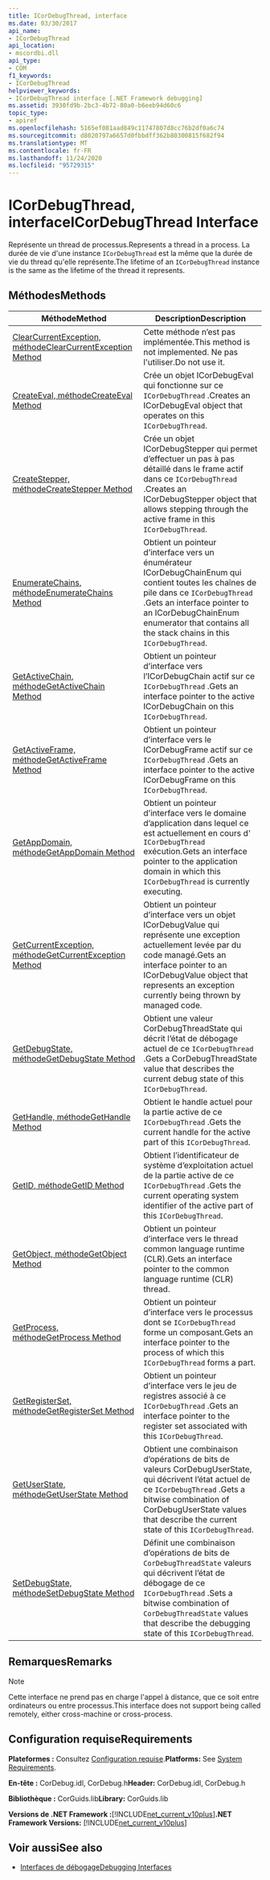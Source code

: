 ```yaml
---
title: ICorDebugThread, interface
ms.date: 03/30/2017
api_name:
- ICorDebugThread
api_location:
- mscordbi.dll
api_type:
- COM
f1_keywords:
- ICorDebugThread
helpviewer_keywords:
- ICorDebugThread interface [.NET Framework debugging]
ms.assetid: 3930fd9b-2bc3-4b72-80a0-b6eeb94d60c6
topic_type:
- apiref
ms.openlocfilehash: 5165ef081aad849c11747807d8cc76b2df0a6c74
ms.sourcegitcommit: d8020797a6657d0fbbdff362b80300815f682f94
ms.translationtype: MT
ms.contentlocale: fr-FR
ms.lasthandoff: 11/24/2020
ms.locfileid: "95729315"
---
```

# <a name="icordebugthread-interface"></a><span data-ttu-id="e7f28-102">ICorDebugThread, interface</span><span class="sxs-lookup"><span data-stu-id="e7f28-102">ICorDebugThread Interface</span></span>

<span data-ttu-id="e7f28-103">Représente un thread de processus.</span><span class="sxs-lookup"><span data-stu-id="e7f28-103">Represents a thread in a process.</span></span> <span data-ttu-id="e7f28-104">La durée de vie d'une instance `ICorDebugThread` est la même que la durée de vie du thread qu'elle représente.</span><span class="sxs-lookup"><span data-stu-id="e7f28-104">The lifetime of an `ICorDebugThread` instance is the same as the lifetime of the thread it represents.</span></span>  
  
## <a name="methods"></a><span data-ttu-id="e7f28-105">Méthodes</span><span class="sxs-lookup"><span data-stu-id="e7f28-105">Methods</span></span>  
  
|<span data-ttu-id="e7f28-106">Méthode</span><span class="sxs-lookup"><span data-stu-id="e7f28-106">Method</span></span>|<span data-ttu-id="e7f28-107">Description</span><span class="sxs-lookup"><span data-stu-id="e7f28-107">Description</span></span>|  
|------------|-----------------|  
|[<span data-ttu-id="e7f28-108">ClearCurrentException, méthode</span><span class="sxs-lookup"><span data-stu-id="e7f28-108">ClearCurrentException Method</span></span>](icordebugthread-clearcurrentexception-method.md)|<span data-ttu-id="e7f28-109">Cette méthode n’est pas implémentée.</span><span class="sxs-lookup"><span data-stu-id="e7f28-109">This method is not implemented.</span></span> <span data-ttu-id="e7f28-110">Ne pas l'utiliser.</span><span class="sxs-lookup"><span data-stu-id="e7f28-110">Do not use it.</span></span>|  
|[<span data-ttu-id="e7f28-111">CreateEval, méthode</span><span class="sxs-lookup"><span data-stu-id="e7f28-111">CreateEval Method</span></span>](icordebugthread-createeval-method.md)|<span data-ttu-id="e7f28-112">Crée un objet ICorDebugEval qui fonctionne sur ce `ICorDebugThread` .</span><span class="sxs-lookup"><span data-stu-id="e7f28-112">Creates an ICorDebugEval object that operates on this `ICorDebugThread`.</span></span>|  
|[<span data-ttu-id="e7f28-113">CreateStepper, méthode</span><span class="sxs-lookup"><span data-stu-id="e7f28-113">CreateStepper Method</span></span>](icordebugthread-createstepper-method.md)|<span data-ttu-id="e7f28-114">Crée un objet ICorDebugStepper qui permet d’effectuer un pas à pas détaillé dans le frame actif dans ce `ICorDebugThread` .</span><span class="sxs-lookup"><span data-stu-id="e7f28-114">Creates an ICorDebugStepper object that allows stepping through the active frame in this `ICorDebugThread`.</span></span>|  
|[<span data-ttu-id="e7f28-115">EnumerateChains, méthode</span><span class="sxs-lookup"><span data-stu-id="e7f28-115">EnumerateChains Method</span></span>](icordebugthread-enumeratechains-method.md)|<span data-ttu-id="e7f28-116">Obtient un pointeur d’interface vers un énumérateur ICorDebugChainEnum qui contient toutes les chaînes de pile dans ce `ICorDebugThread` .</span><span class="sxs-lookup"><span data-stu-id="e7f28-116">Gets an interface pointer to an ICorDebugChainEnum enumerator that contains all the stack chains in this `ICorDebugThread`.</span></span>|  
|[<span data-ttu-id="e7f28-117">GetActiveChain, méthode</span><span class="sxs-lookup"><span data-stu-id="e7f28-117">GetActiveChain Method</span></span>](icordebugthread-getactivechain-method.md)|<span data-ttu-id="e7f28-118">Obtient un pointeur d’interface vers l’ICorDebugChain actif sur ce `ICorDebugThread` .</span><span class="sxs-lookup"><span data-stu-id="e7f28-118">Gets an interface pointer to the active ICorDebugChain on this `ICorDebugThread`.</span></span>|  
|[<span data-ttu-id="e7f28-119">GetActiveFrame, méthode</span><span class="sxs-lookup"><span data-stu-id="e7f28-119">GetActiveFrame Method</span></span>](icordebugthread-getactiveframe-method.md)|<span data-ttu-id="e7f28-120">Obtient un pointeur d’interface vers le ICorDebugFrame actif sur ce `ICorDebugThread` .</span><span class="sxs-lookup"><span data-stu-id="e7f28-120">Gets an interface pointer to the active ICorDebugFrame on this `ICorDebugThread`.</span></span>|  
|[<span data-ttu-id="e7f28-121">GetAppDomain, méthode</span><span class="sxs-lookup"><span data-stu-id="e7f28-121">GetAppDomain Method</span></span>](icordebugthread-getappdomain-method.md)|<span data-ttu-id="e7f28-122">Obtient un pointeur d’interface vers le domaine d’application dans lequel ce est actuellement en cours d' `ICorDebugThread` exécution.</span><span class="sxs-lookup"><span data-stu-id="e7f28-122">Gets an interface pointer to the application domain in which this `ICorDebugThread` is currently executing.</span></span>|  
|[<span data-ttu-id="e7f28-123">GetCurrentException, méthode</span><span class="sxs-lookup"><span data-stu-id="e7f28-123">GetCurrentException Method</span></span>](icordebugthread-getcurrentexception-method.md)|<span data-ttu-id="e7f28-124">Obtient un pointeur d’interface vers un objet ICorDebugValue qui représente une exception actuellement levée par du code managé.</span><span class="sxs-lookup"><span data-stu-id="e7f28-124">Gets an interface pointer to an ICorDebugValue object that represents an exception currently being thrown by managed code.</span></span>|  
|[<span data-ttu-id="e7f28-125">GetDebugState, méthode</span><span class="sxs-lookup"><span data-stu-id="e7f28-125">GetDebugState Method</span></span>](icordebugthread-getdebugstate-method.md)|<span data-ttu-id="e7f28-126">Obtient une valeur CorDebugThreadState qui décrit l’état de débogage actuel de ce `ICorDebugThread` .</span><span class="sxs-lookup"><span data-stu-id="e7f28-126">Gets a CorDebugThreadState value that describes the current debug state of this `ICorDebugThread`.</span></span>|  
|[<span data-ttu-id="e7f28-127">GetHandle, méthode</span><span class="sxs-lookup"><span data-stu-id="e7f28-127">GetHandle Method</span></span>](icordebugthread-gethandle-method.md)|<span data-ttu-id="e7f28-128">Obtient le handle actuel pour la partie active de ce `ICorDebugThread` .</span><span class="sxs-lookup"><span data-stu-id="e7f28-128">Gets the current handle for the active part of this `ICorDebugThread`.</span></span>|  
|[<span data-ttu-id="e7f28-129">GetID, méthode</span><span class="sxs-lookup"><span data-stu-id="e7f28-129">GetID Method</span></span>](icordebugthread-getid-method.md)|<span data-ttu-id="e7f28-130">Obtient l’identificateur de système d’exploitation actuel de la partie active de ce `ICorDebugThread` .</span><span class="sxs-lookup"><span data-stu-id="e7f28-130">Gets the current operating system identifier of the active part of this `ICorDebugThread`.</span></span>|  
|[<span data-ttu-id="e7f28-131">GetObject, méthode</span><span class="sxs-lookup"><span data-stu-id="e7f28-131">GetObject Method</span></span>](icordebugthread-getobject-method.md)|<span data-ttu-id="e7f28-132">Obtient un pointeur d’interface vers le thread common language runtime (CLR).</span><span class="sxs-lookup"><span data-stu-id="e7f28-132">Gets an interface pointer to the common language runtime (CLR) thread.</span></span>|  
|[<span data-ttu-id="e7f28-133">GetProcess, méthode</span><span class="sxs-lookup"><span data-stu-id="e7f28-133">GetProcess Method</span></span>](icordebugthread-getprocess-method.md)|<span data-ttu-id="e7f28-134">Obtient un pointeur d’interface vers le processus dont se `ICorDebugThread` forme un composant.</span><span class="sxs-lookup"><span data-stu-id="e7f28-134">Gets an interface pointer to the process of which this `ICorDebugThread` forms a part.</span></span>|  
|[<span data-ttu-id="e7f28-135">GetRegisterSet, méthode</span><span class="sxs-lookup"><span data-stu-id="e7f28-135">GetRegisterSet Method</span></span>](icordebugthread-getregisterset-method.md)|<span data-ttu-id="e7f28-136">Obtient un pointeur d’interface vers le jeu de registres associé à ce `ICorDebugThread` .</span><span class="sxs-lookup"><span data-stu-id="e7f28-136">Gets an interface pointer to the register set associated with this `ICorDebugThread`.</span></span>|  
|[<span data-ttu-id="e7f28-137">GetUserState, méthode</span><span class="sxs-lookup"><span data-stu-id="e7f28-137">GetUserState Method</span></span>](icordebugthread-getuserstate-method.md)|<span data-ttu-id="e7f28-138">Obtient une combinaison d’opérations de bits de valeurs CorDebugUserState, qui décrivent l’état actuel de ce `ICorDebugThread` .</span><span class="sxs-lookup"><span data-stu-id="e7f28-138">Gets a bitwise combination of CorDebugUserState values that describe the current state of this `ICorDebugThread`.</span></span>|  
|[<span data-ttu-id="e7f28-139">SetDebugState, méthode</span><span class="sxs-lookup"><span data-stu-id="e7f28-139">SetDebugState Method</span></span>](icordebugthread-setdebugstate-method.md)|<span data-ttu-id="e7f28-140">Définit une combinaison d’opérations de bits de `CorDebugThreadState` valeurs qui décrivent l’état de débogage de ce `ICorDebugThread` .</span><span class="sxs-lookup"><span data-stu-id="e7f28-140">Sets a bitwise combination of `CorDebugThreadState` values that describe the debugging state of this `ICorDebugThread`.</span></span>|  
  
## <a name="remarks"></a><span data-ttu-id="e7f28-141">Remarques</span><span class="sxs-lookup"><span data-stu-id="e7f28-141">Remarks</span></span>  
  
> [!NOTE]
> <span data-ttu-id="e7f28-142">Cette interface ne prend pas en charge l'appel à distance, que ce soit entre ordinateurs ou entre processus.</span><span class="sxs-lookup"><span data-stu-id="e7f28-142">This interface does not support being called remotely, either cross-machine or cross-process.</span></span>  
  
## <a name="requirements"></a><span data-ttu-id="e7f28-143">Configuration requise</span><span class="sxs-lookup"><span data-stu-id="e7f28-143">Requirements</span></span>  

 <span data-ttu-id="e7f28-144">**Plateformes :** Consultez [Configuration requise](../../get-started/system-requirements.md).</span><span class="sxs-lookup"><span data-stu-id="e7f28-144">**Platforms:** See [System Requirements](../../get-started/system-requirements.md).</span></span>  
  
 <span data-ttu-id="e7f28-145">**En-tête :** CorDebug.idl, CorDebug.h</span><span class="sxs-lookup"><span data-stu-id="e7f28-145">**Header:** CorDebug.idl, CorDebug.h</span></span>  
  
 <span data-ttu-id="e7f28-146">**Bibliothèque :** CorGuids.lib</span><span class="sxs-lookup"><span data-stu-id="e7f28-146">**Library:** CorGuids.lib</span></span>  
  
 <span data-ttu-id="e7f28-147">**Versions de .NET Framework :**[!INCLUDE[net_current_v10plus](../../../../includes/net-current-v10plus-md.md)]</span><span class="sxs-lookup"><span data-stu-id="e7f28-147">**.NET Framework Versions:** [!INCLUDE[net_current_v10plus](../../../../includes/net-current-v10plus-md.md)]</span></span>  
  
## <a name="see-also"></a><span data-ttu-id="e7f28-148">Voir aussi</span><span class="sxs-lookup"><span data-stu-id="e7f28-148">See also</span></span>

- [<span data-ttu-id="e7f28-149">Interfaces de débogage</span><span class="sxs-lookup"><span data-stu-id="e7f28-149">Debugging Interfaces</span></span>](debugging-interfaces.md)
